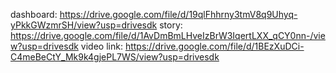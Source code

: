 dashboard: https://drive.google.com/file/d/19qlFhhrny3tmV8q9Uhyq-yPkkGWzmrSH/view?usp=drivesdk
story: https://drive.google.com/file/d/1AvDmBmLHveIzBrW3IqertLXX_qCY0nn-/view?usp=drivesdk
video link: https://drive.google.com/file/d/1BEzXuDCi-C4meBeCtY_Mk9k4gjePL7WS/view?usp=drivesdk
